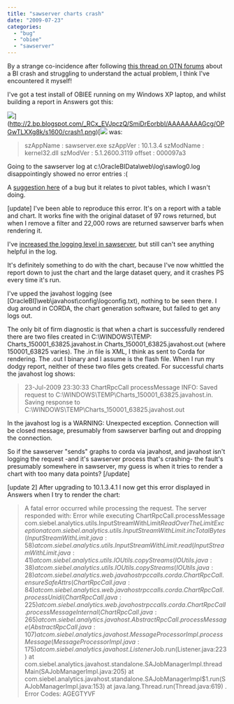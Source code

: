 ```yaml
---
title: "sawserver charts crash"
date: "2009-07-23"
categories: 
  - "bug"
  - "obiee"
  - "sawserver"
---
```


By a strange co-incidence after following [this thread on OTN forums](http://forums.oracle.com/forums/thread.jspa?threadID=931547&tstart=0) about a BI crash and struggling to understand the actual problem, I think I've encountered it myself!

I've got a test install of OBIEE running on my Windows XP laptop, and whilst building a report in Answers got this:

![](/images/rnm1978/crash1.png)](http://2.bp.blogspot.com/_RCx_EVJpczQ/SmiDrEorbbI/AAAAAAAAGcg/OPGwTLXXg8k/s1600/crash1.png)[![](/images/rnm1978/crash2.png) was:

> szAppName : sawserver.exe szAppVer : 10.1.3.4 szModName : kernel32.dll szModVer : 5.1.2600.3119 offset : 000097a3

Going to the sawserver log at c:\\OracleBIData\\web\\log\\sawlog0.log disappointingly showed no error entries :(

A [suggestion here](http://forums.oracle.com/forums/thread.jspa?messageID=3182076) of a bug but it relates to pivot tables, which I wasn't doing.

\[update\] I've been able to reproduce this error. It's on a report with a table and chart. It works fine with the original dataset of 97 rows returned, but when I remove a filter and 22,000 rows are returned sawserver barfs when rendering it.

I've [increased the logging level in sawserver](http://rnm1978.blogspot.com/2009/07/sawserver-logging-configuration.html), but still can't see anything helpful in the log.

It's definitely something to do with the chart, because I've now whittled the report down to just the chart and the large dataset query, and it crashes PS every time it's run.

I've upped the javahost logging (see \[OracleBI\]\\web\\javahost\\config\\logconfig.txt), nothing to be seen there. I dug around in CORDA, the chart generation software, but failed to get any logs out.

The only bit of firm diagnostic is that when a chart is successfully rendered there are two files created in C:\\WINDOWS\\TEMP: Charts\_150001\_63825.javahost.in Charts\_150001\_63825.javahost.out (where 150001\_63825 varies). The .in file is XML, I think as sent to Corda for rendering. The .out I binary and I assume is the flash file. When I run my dodgy report, neither of these two files gets created. For successful charts the javahost log shows:

> 23-Jul-2009 23:30:33 ChartRpcCall processMessage INFO: Saved request to C:\\WINDOWS\\TEMP\\Charts\_150001\_63825.javahost.in. Saving response to C:\\WINDOWS\\TEMP\\Charts\_150001\_63825.javahost.out

In the javahost log is a WARNING: Unexpected exception. Connection will be closed message, presumably from sawserver barfing out and dropping the connection.

So if the sawserver "sends" graphs to corda via javahost, and javahost isn't logging the request -and it's sawserver process that's crashing- the fault's presumably somewhere in sawserver, my guess is when it tries to render a chart with too many data points? \[/update\]

\[update 2\] After upgrading to 10.1.3.4.1 I now get this error displayed in Answers when I try to render the chart:

> A fatal error occurred while processing the request. The server responded with: Error while executing ChartRpcCall.processMessage com.siebel.analytics.utils.InputStreamWithLimit$ReadOverTheLimitException at com.siebel.analytics.utils.InputStreamWithLimit.incTotalBytes(InputStreamWithLimit.java:58) at com.siebel.analytics.utils.InputStreamWithLimit.read(InputStreamWithLimit.java:41) at com.siebel.analytics.utils.IOUtils.copyStreams(IOUtils.java:38) at com.siebel.analytics.utils.IOUtils.copyStreams(IOUtils.java:28) at com.siebel.analytics.web.javahostrpccalls.corda.ChartRpcCall.ensureSafeAttrs(ChartRpcCall.java:84) at com.siebel.analytics.web.javahostrpccalls.corda.ChartRpcCall.processUnidi(ChartRpcCall.java:225) at com.siebel.analytics.web.javahostrpccalls.corda.ChartRpcCall.processMessageInternal(ChartRpcCall.java:265) at com.siebel.analytics.javahost.AbstractRpcCall.processMessage(AbstractRpcCall.java:107) at com.siebel.analytics.javahost.MessageProcessorImpl.processMessage(MessageProcessorImpl.java:175) at com.siebel.analytics.javahost.Listener$Job.run(Listener.java:223) at com.siebel.analytics.javahost.standalone.SAJobManagerImpl.threadMain(SAJobManagerImpl.java:205) at com.siebel.analytics.javahost.standalone.SAJobManagerImpl$1.run(SAJobManagerImpl.java:153) at java.lang.Thread.run(Thread.java:619) . Error Codes: AGEGTYVF
